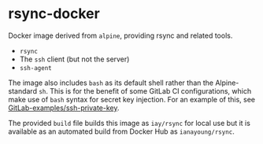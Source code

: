 # rsync-docker

Docker image derived from `alpine`, providing rsync and related tools.

* `rsync`
* The `ssh` client (but not the server)
* `ssh-agent`

The image also includes `bash` as its default shell rather than the Alpine-standard `sh`. This is for the benefit of some GitLab CI configurations, which make use of `bash` syntax for secret key injection. For an example of this, see [GitLab-examples/ssh-private-key](https://gitlab.com/gitlab-examples/ssh-private-key).

The provided `build` file builds this image as `iay/rsync` for local use but it is available as an automated build from Docker Hub as `ianayoung/rsync`.
